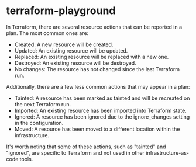 # terraform-playground

In Terraform, there are several resource actions that can be reported in a plan. The most common ones are:

- Created: A new resource will be created.
- Updated: An existing resource will be updated.
- Replaced: An existing resource will be replaced with a new one.
- Destroyed: An existing resource will be destroyed.
- No changes: The resource has not changed since the last Terraform run.

Additionally, there are a few less common actions that may appear in a plan:

- Tainted: A resource has been marked as tainted and will be recreated on the next Terraform run.
- Imported: An existing resource has been imported into Terraform state.
- Ignored: A resource has been ignored due to the ignore_changes setting in the configuration.
- Moved: A resource has been moved to a different location within the infrastructure.

It's worth noting that some of these actions, such as "tainted" and "ignored", are specific to Terraform and not used in other infrastructure-as-code tools.

